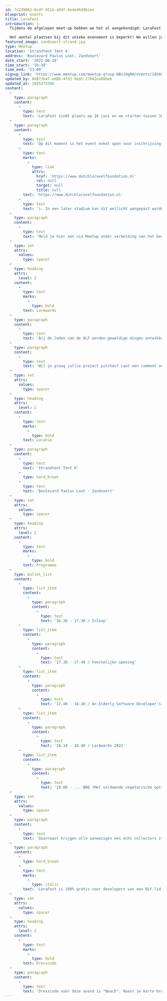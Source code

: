 ```yaml
---
id: 7c239062-0cdf-451b-a9df-9e4e4649b2ee
blueprint: events
title: LaraFest
introduction: |-
  Tijdens de afgelopen meet-up hebben we het al aangekondigd: LaraFest! Op 16 juni a.s. organiseren we vanuit de DLF voor onze leden een feestje. Wat kan je verwachten; muziek, hapjes, drankjes, een paar Laravel talks en vooral veel gezelligheid aan het strand van Zandvoort nu dat weer kan en mag!

  Het aantal plaatsen bij dit unieke evenement is beperkt! We willen jullie daarom alvast vragen om je agenda te reserveren voor dit feestje als je erbij wilt zijn!
featured_image: zandvoort-strand.jpg
type: Meetup
location: 'Strandtent Tent 6'
address: 'Boulevard Paulus Loot, Zandvoort'
date_start: '2022-06-16'
time_start: '16:30'
time_end: '23:00'
signup_link: 'https://www.meetup.com/meetup-group-NBzJdgRH/events/285689702/'
updated_by: 8d873b47-ad86-4fd3-9e95-27842ea80beb
updated_at: 1655373386
content:
  -
    type: paragraph
    content:
      -
        type: text
        text: 'LaraFest vindt plaats op 16 juni en we starten tussen 16:30 en 17:00 uur en we eindigen aan het eind van de avond. Om het een echt feestelijk tintje te geven, vindt het event op het strand in Zandvoort plaats (op loopafstand van het station).'
  -
    type: paragraph
    content:
      -
        type: text
        text: 'Op dit moment is het event enkel open voor inschrijving voor leden van de Dutch Laravel Foundation ('
      -
        type: text
        marks:
          -
            type: link
            attrs:
              href: 'https://www.dutchlaravelfoundation.nl'
              rel: null
              target: null
              title: null
        text: 'https://www.dutchlaravelfoundation.nl'
      -
        type: text
        text: '). In een later stadium kan dit wellicht aangepast worden. LaraFest is 100% gratis voor developers van de Dutch Laravel Foundation leden!'
  -
    type: paragraph
    content:
      -
        type: text
        text: 'Meld je hier aan via Meetup onder vermelding van het bedrijf namens wie je komt. We hebben ook alvast weer een apart Slack kanaal gemaakt, waarin je kunt aangeven dat je bij het event aanwezig bent! Tot 16 juni!'
  -
    type: set
    attrs:
      values:
        type: spacer
  -
    type: heading
    attrs:
      level: 2
    content:
      -
        type: text
        marks:
          -
            type: bold
        text: LarAwards
  -
    type: paragraph
    content:
      -
        type: text
        text: 'Bij de leden van de DLF worden geweldige dingen ontwikkeld met Laravel! Graag nodigen we alle leden uit om zich aan te melden om tijdens LaraFest een Laravel project uit te lichten waar men trots op is. Vertel in een korte presentatie van 10 minuten wat jullie project bijzonder maakt en welke technische uitdagingen daarbij moesten worden getackled en maak kans op de eerste LarAward, een publieksprijs van de Dutch Laravel Foundation.'
  -
    type: paragraph
    content:
      -
        type: text
        text: 'Wil je graag jullie project pitchen? Laat een comment achter of neem contact op via onze Slack kanalen!'
  -
    type: set
    attrs:
      values:
        type: spacer
  -
    type: heading
    attrs:
      level: 2
    content:
      -
        type: text
        marks:
          -
            type: bold
        text: Locatie
  -
    type: paragraph
    content:
      -
        type: text
        text: 'Strandtent Tent 6'
      -
        type: hard_break
      -
        type: text
        text: 'Boulevard Paulus Loot · Zandvoort'
  -
    type: set
    attrs:
      values:
        type: spacer
  -
    type: heading
    attrs:
      level: 2
    content:
      -
        type: text
        marks:
          -
            type: bold
        text: Programma
  -
    type: bullet_list
    content:
      -
        type: list_item
        content:
          -
            type: paragraph
            content:
              -
                type: text
                text: '16.30 - 17.30 / Inloop'
      -
        type: list_item
        content:
          -
            type: paragraph
            content:
              -
                type: text
                text: '17.30 - 17.40 / Feestelijke opening'
      -
        type: list_item
        content:
          -
            type: paragraph
            content:
              -
                type: text
                text: '17.40 - 18.10 / An Elderly Software Developer’s Long Journey through Technology (subtitle "A life in 30 minutes") by Mark Baker of Recharge.com'
      -
        type: list_item
        content:
          -
            type: paragraph
            content:
              -
                type: text
                text: '18.10 - 18.40 / LarAwards 2022'
      -
        type: list_item
        content:
          -
            type: paragraph
            content:
              -
                type: text
                text: '19:00 - ... BBQ (Met voldoende vegetarische opties!) & DJ voor het eerste LaraFest strandfeest!'
  -
    type: set
    attrs:
      values:
        type: spacer
  -
    type: paragraph
    content:
      -
        type: text
        text: 'Daarnaast krijgen alle aanwezigen een echt collectors item cadeau. Wat dat wordt verklappen we uiteraard nog niet.'
  -
    type: paragraph
    content:
      -
        type: hard_break
      -
        type: text
        marks:
          -
            type: italic
        text: 'LaraFest is 100% gratis voor developers van een DLF-lid!'
  -
    type: set
    attrs:
      values:
        type: spacer
  -
    type: heading
    attrs:
      level: 2
    content:
      -
        type: text
        marks:
          -
            type: bold
        text: Dresscode
  -
    type: paragraph
    content:
      -
        type: text
        text: 'Dresscode voor deze avond is "Beach". Naast je korte broek kan je natuurlijk ook je zwembroek meenemen!'
---
```

